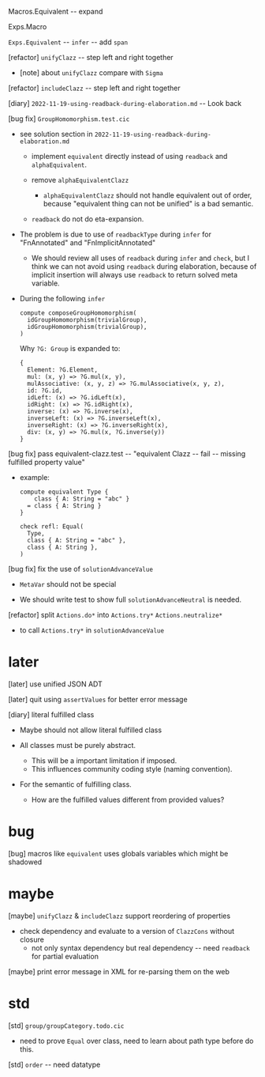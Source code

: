 Macros.Equivalent -- expand

Exps.Macro

`Exps.Equivalent` -- `infer` -- add `span`

[refactor] `unifyClazz` -- step left and right together

- [note] about `unifyClazz` compare with `Sigma`

[refactor] `includeClazz` -- step left and right together

[diary] `2022-11-19-using-readback-during-elaboration.md` -- Look back

[bug fix] `GroupHomomorphism.test.cic`

- see solution section in `2022-11-19-using-readback-during-elaboration.md`

  - implement `equivalent` directly instead of using `readback` and `alphaEquivalent`.

  - remove `alphaEquivalentClazz`

    - `alphaEquivalentClazz` should not handle equivalent out of order,
      because "equivalent thing can not be unified" is a bad semantic.

  - `readback` do not do eta-expansion.

- The problem is due to use of `readbackType` during `infer`
  for "FnAnnotated" and "FnImplicitAnnotated"

  - We should review all uses of `readback` during `infer` and `check`,
    but I think we can not avoid using `readback` during elaboration,
    because of implicit insertion will always use `readback`
    to return solved meta variable.

- During the following `infer`

  ```
  compute composeGroupHomomorphism(
    idGroupHomomorphism(trivialGroup),
    idGroupHomomorphism(trivialGroup),
  )
  ```

  Why `?G: Group` is expanded to:

  ```
  {
    Element: ?G.Element,
    mul: (x, y) => ?G.mul(x, y),
    mulAssociative: (x, y, z) => ?G.mulAssociative(x, y, z),
    id: ?G.id,
    idLeft: (x) => ?G.idLeft(x),
    idRight: (x) => ?G.idRight(x),
    inverse: (x) => ?G.inverse(x),
    inverseLeft: (x) => ?G.inverseLeft(x),
    inverseRight: (x) => ?G.inverseRight(x),
    div: (x, y) => ?G.mul(x, ?G.inverse(y))
  }
  ```

[bug fix] pass equivalent-clazz.test -- "equivalent Clazz -- fail -- missing fulfilled property value"

- example:

  ```
  compute equivalent Type {
      class { A: String = "abc" }
    = class { A: String }
  }

  check refl: Equal(
    Type,
    class { A: String = "abc" },
    class { A: String },
  )
  ```

[bug fix] fix the use of `solutionAdvanceValue`

- `MetaVar` should not be special

- We should write test to show full `solutionAdvanceNeutral` is needed.

[refactor] split `Actions.do*` into `Actions.try*` `Actions.neutralize*`

- to call `Actions.try*` in `solutionAdvanceValue`

# later

[later] use unified JSON ADT

[later] quit using `assertValues` for better error message

[diary] literal fulfilled class

- Maybe should not allow literal fulfilled class

- All classes must be purely abstract.

  - This will be a important limitation if imposed.
  - This influences community coding style (naming convention).

- For the semantic of fulfilling class.
  - How are the fulfilled values different from provided values?

# bug

[bug] macros like `equivalent` uses globals variables which might be shadowed

# maybe

[maybe] `unifyClazz` & `includeClazz` support reordering of properties

- check dependency and evaluate to a version of `ClazzCons` without closure
  - not only syntax dependency but real dependency -- need `readback` for partial evaluation

[maybe] print error message in XML for re-parsing them on the web

# std

[std] `group/groupCategory.todo.cic`

- need to prove `Equal` over class,
  need to learn about path type before do this.

[std] `order` -- need datatype
